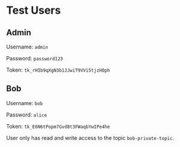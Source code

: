 # Test Users

## Admin

Username: `admin`

Password: `password123`

Token: `tk_rHIb9qXgN3b1JJwiT9VVi5tjzHOph`

## Bob

Username: `bob`

Password: `alice`

Token: `tk_E6N6tPopm7Gvd8t3FWaqbYwIPe4he`

User only has read and write access to the topic `bob-private-topic`.

